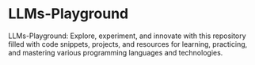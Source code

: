 # LLMs-Playground
LLMs-Playground: Explore, experiment, and innovate with this repository filled with code snippets, projects, and resources for learning, practicing, and mastering various programming languages and technologies.
